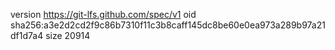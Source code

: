 version https://git-lfs.github.com/spec/v1
oid sha256:a3e2d2cd2f9c86b7310f11c3b8caff145dc8be60e0ea973a289b97a21df1d7a4
size 20914

